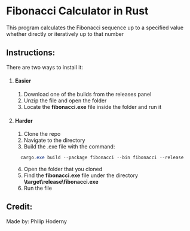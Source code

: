 # Fibonacci Calculator in Rust

This program calculates the Fibonacci sequence up to a specified value whether directly or iteratively up to that number

## Instructions:

There are two ways to install it:

1. #### Easier
    1. Download one of the builds from the releases panel
    2. Unzip the file and open the folder
    3. Locate the <b>fibonacci.exe</b> file inside the folder and run it

2. #### Harder
    1. Clone the repo
    2. Navigate to the directory
    3. Build the .exe file with the command:
    ``` ps1
      cargo.exe build --package fibonacci --bin fibonacci --release
    ```

    4. Open the folder that you cloned
    5. Find the <b>fibonacci.exe</b> file under the directory <b>\target\release\fibonacci.exe</b>
    6. Run the file

## Credit:

Made by: Philip Hoderny
